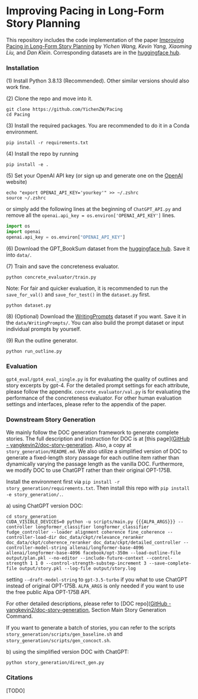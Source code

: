 # Improving Pacing in Long-Form Story Planning

This repository includes the code implementation of the paper  <u>Improving Pacing in Long-Form Story Planning</u> by *Yichen Wang, Kevin Yang, Xiaoming Liu,* and *Dan Klein*. Corresponding datasets are in the [huggingface hub](https://huggingface.co/datasets/ZachW/GPT-BookSum).

### Installation

(1) Install Python 3.8.13 (Recommended). Other similar versions should also work fine.

(2) Clone the repo and move into it.

```shell
git clone https://github.com/YichenZW/Pacing
cd Pacing
```

(3) Install the required packages. You are recommended to do it in a Conda environment.

```shell
pip install -r requirements.txt
```

(4) Install the repo by running

```shell
pip install -e .
```

(5) Set your OpenAI API key (or sign up and generate one on the [OpenAI](https://openai.com/) website) 

```shell
echo "export OPENAI_API_KEY='yourkey'" >> ~/.zshrc
source ~/.zshrc
```

or simply add the following lines at the beginning of  `ChatGPT_API.py` and remove all the `openai.api_key = os.environ['OPENAI_API_KEY']` lines.

```python
import os
import openai
openai.api_key = os.environ["OPENAI_API_KEY"]
```

(6) Download the GPT_BookSum dataset from the [huggingface hub](https://huggingface.co/datasets/ZachW/GPT-BookSum). Save it into `data/`.

(7) Train and save the concreteness evaluator.

```shell
python concrete_evaluator/train.py
```

Note: For fair and quicker evaluation, it is recommended to run the `save_for_val()` and `save_for_test()` in the `dataset.py` first.

```shell
python dataset.py
```

(8) (Optional) Download the [WritingPrompts](https://paperswithcode.com/dataset/writingprompts) dataset if you want. Save it in the `data/WritingPrompts/`. You can also build the prompt dataset or input individual prompts by yourself.

(9) Run the outline generator.

```shell
python run_outline.py
```

### Evaluation

`gpt4_eval/gpt4_eval_single.py` is for evaluating the quality of outlines and story excerpts by gpt-4. For the detailed prompt settings for each attribute, please follow the appendix. `concrete_evaluator/val.py` is for evaluating the performance of the concreteness evaluator. For other human evaluation settings and interfaces, please refer to the appendix of the paper.

### Downstream Story Generation

We mainly follow the DOC generation framework to generate complete stories. The full description and instruction for DOC is at [this page]([GitHub - yangkevin2/doc-story-generation](https://github.com/yangkevin2/doc-story-generation).  Also, a copy at `story_generation/README.md`. We also utilize a simplified version of DOC to generate a fixed-length story passage for each outline item rather than dynamically varying the passage length as the vanilla DOC. Furthermore, we modify DOC to use ChatGPT rather than their original OPT-175B.

Install the environment first via `pip install -r story_generation/requirements.txt`. Then install this repo with `pip install -e story_generation/.`.

a) using ChatGPT version DOC:

```shell
cd story_generation
CUDA_VISIBLE_DEVICES=0 python -u scripts/main.py {{{ALPA_ARGS}}} --controller longformer_classifier longformer_classifier fudge_controller --loader alignment coherence fine_coherence --controller-load-dir doc_data/ckpt/relevance_reranker doc_data/ckpt/coherence_reranker doc_data/ckpt/detailed_controller --controller-model-string allenai/longformer-base-4096 allenai/longformer-base-4096 facebook/opt-350m --load-outline-file output/plan.pkl --no-editor --include-future-context --control-strength 1 1 0 --control-strength-substep-increment 3 --save-complete-file output/story.pkl --log-file output/story.log
```

setting `--draft-model-string` to `gpt-3.5-turbo` if you what to use ChatGPT instead of original OPT-175B. `ALPA_ARGS` is only needed if you want to use the free public Alpa OPT-175B API.

For other detailed descriptions, please refer to [DOC repo]([GitHub - yangkevin2/doc-story-generation](https://github.com/yangkevin2/doc-story-generation), Section Main Story Generation Command.

If you want to generate a batch of stories, you can refer to the scripts `story_generation/scripts/gen_baseline.sh` and `story_generation/scripts/gen_concoct.sh`.

b) using the simplified version DOC with ChatGPT:

```shell
python story_generation/direct_gen.py
```



### Citations

[TODO]
